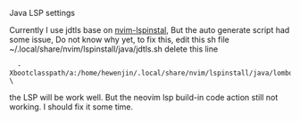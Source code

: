 Java LSP settings

Currently I use jdtls base on [nvim-lspinstal](https://github.com/kabouzeid/nvim-lspinstall),
But the auto generate script had some issue, Do not know why yet,
to fix this, edit this sh file ~/.local/share/nvim/lspinstall/java/jdtls.sh
delete this line

```
  -Xbootclasspath/a:/home/hewenjin/.local/share/nvim/lspinstall/java/lombok.jar \
```

the LSP will be work well. But the neovim lsp build-in code action still not working. I should fix it some time.
